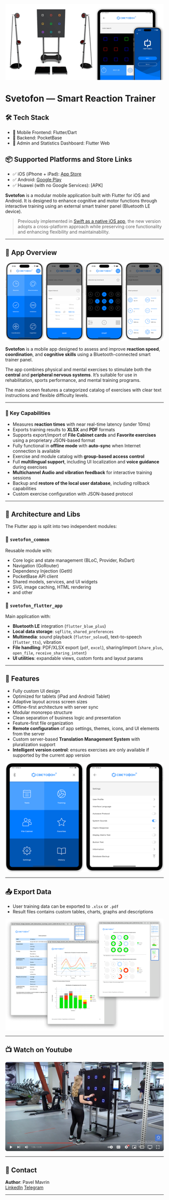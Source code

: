 ![Svetofon Smart Trainer](https://github.com/mavrinpn/Svetofon-App-Flutter/raw/main/img/Svetoton_cover.jpeg)

# Svetofon — Smart Reaction Trainer

## 🛠️ Tech Stack

- 🧩 Mobile Frontend: Flutter/Dart
- 🧩 Backend: PocketBase
- 🧩 Admin and Statistics Dashboard: Flutter Web

## 📦 Supported Platforms and Store Links

- ✅ iOS (iPhone + iPad): [App Store](https://apps.apple.com/en/app/svetofon/id6737197083)
- ✅ Android: [Google Play]()
- ✅ Huawei (with no Google Services): [APK]

**Svetofon** is a modular mobile application built with Flutter for iOS and Android. It is designed to enhance cognitive and motor functions through interactive training using an external smart trainer panel (Bluetooth LE device).

> Previously implemented in [Swift as a native iOS app](https://github.com/mavrinpn/Svetofon-App-Swift), the new version adopts a cross-platform approach while preserving core functionality and enhancing flexibility and maintainability.

---

## 📱 App Overview

![Svetofon](https://github.com/mavrinpn/Svetofon-App-Flutter/raw/main/img/Svetofon3_iPhone.png)

**Svetofon** is a mobile app designed to assess and improve **reaction speed**, **coordination**, and **cognitive skills** using a Bluetooth-connected smart trainer panel.

The app combines physical and mental exercises to stimulate both the **central** and **peripheral nervous systems**. It’s suitable for use in rehabilitation, sports performance, and mental training programs.

The main screen features a categorized catalog of exercises with clear text instructions and flexible difficulty levels.

---

### 🔐 Key Capabilities

- Measures **reaction times** with near real-time latency (under 10ms)
- Exports training results to **XLSX** and **PDF** formats
- Supports export/import of **File Cabinet cards** and **Favorite exercises** using a proprietary JSON-based format
- Fully functional in **offline mode** with **auto-sync** when Internet connection is available
- Exercise and module catalog with **group-based access control**
- Full **multilingual support**, including UI localization and **voice guidance** during exercises
- **Multichannel Audio and vibration feedback** for interactive training sessions
- Backup and **restore of the local user database**, including rollback capabilities
- Custom exercise configuration with JSON-based protocol

---

## 🧠 Architecture and Libs

The Flutter app is split into two independent modules:

### **🧩 `svetofon_common`**

Reusable module with:
- Core logic and state management (BLoC, Provider, RxDart)
- Navigation (GoRouter)
- Dependency Injection (GetIt)
- PocketBase API client
- Shared models, services, and UI widgets
- SVG, image caching, HTML rendering
- and other

### **📲 `svetofon_flutter_app`**

Main application with:
- **Bluetooth LE** integration (`flutter_blue_plus`)
- **Local data storage**: `sqflite`, `shared_preferences`
- **Multimedia**: sound playback (`flutter_soloud`), text-to-speech (`flutter_tts`), vibration
- **File handling**: PDF/XLSX export (`pdf`, `excel`), sharing/import (`share_plus`, `open_file`, `receive_sharing_intent`)
- **UI utilities**: expandable views, custom fonts and layout params

---

## 🧩 Features

- Fully custom UI design
- Optimized for tablets (iPad and Android Tablet)
- Adaptive layout across screen sizes
- Offline-first architecture with server sync
- Modular monorepo structure
- Clean separation of business logic and presentation
- Feature-first file organization
- **Remote configuration** of app settings, themes, icons, and UI elements from the server
- Custom server-based **Translation Management System** with pluralization support
- **Intelligent version control**: ensures exercises are only available if supported by the current app version

![Svetofon iPad](https://github.com/mavrinpn/Svetofon-App-Flutter/raw/main/img/Svetofon3_iPad.png)

---

## 📤 Export Data

- User training data can be exported to `.xlsx` or `.pdf`
- Result files contains custom tables, charts, graphs and descriptions

![Svetofon PDF Protocol](https://github.com/mavrinpn/Svetofon-App-Flutter/raw/main/img/protocol.png)

---

## 📺 Watch on Youtube

[![Svetofon Youtube](https://github.com/mavrinpn/Svetofon-App-Flutter/raw/main/img/youtube.png)](https://www.youtube.com/watch?v=dg87534pwd8)

---

## 📇 Contact

**Author**: Pavel Mavrin  
[LinkedIn](https://www.linkedin.com/in/mavrinpn/)
[Telegram](https://t.me/mavrinpn)

---
